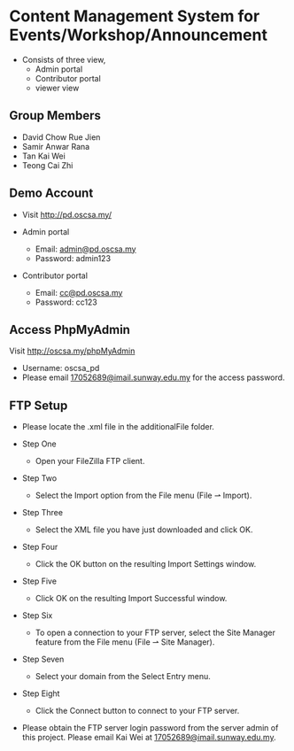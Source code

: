 # Content Management System for Events/Workshop/Announcement 

* Consists of three view,
  * Admin portal
  * Contributor portal
  * viewer view

## Group Members
 * David Chow Rue Jien
 * Samir Anwar Rana
 * Tan Kai Wei
 * Teong Cai Zhi
 
## Demo Account
* Visit http://pd.oscsa.my/
* Admin portal
  * Email: admin@pd.oscsa.my
  * Password: admin123
  
* Contributor portal
  * Email: cc@pd.oscsa.my
  * Password: cc123

## Access PhpMyAdmin
Visit http://oscsa.my/phpMyAdmin
* Username: oscsa_pd
* Please email 17052689@imail.sunway.edu.my for the access password.


 ## FTP Setup
* Please locate the .xml file in the additionalFile folder.
* Step One
  * Open your FileZilla FTP client.
* Step Two 
  * Select the Import option from the File menu (File ⇀ Import).

* Step Three
  * Select the XML file you have just downloaded and click OK.

* Step Four
  * Click the OK button on the resulting Import Settings window.

* Step Five
  * Click OK on the resulting Import Successful window.

* Step Six
  * To open a connection to your FTP server, select the Site Manager feature from the File menu (File ⇀ Site Manager).

* Step Seven
  * Select your domain from the Select Entry menu.

* Step Eight
  * Click the Connect button to connect to your FTP server.
* Please obtain the FTP server login password from the server admin of this project. Please email Kai Wei at 17052689@imail.sunway.edu.my.
 
